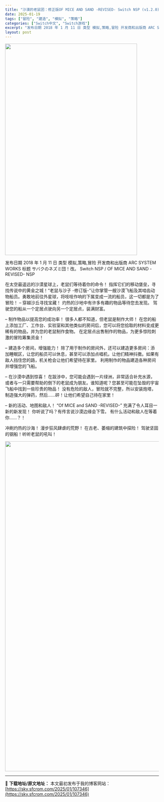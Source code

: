 ```yaml
---
title: "沙漠的老鼠团：修正版OF MICE AND SAND -REVISED- Switch NSP (v1.2.0)中文"
date: 2025-01-19
tags: ["冒险", "建造", "模拟", "策略"]
categories: ["Switch中文", "Switch游戏"]
excerpt: "发布日期 2018 年 1 月 11 日 类型 模拟,策略,冒险 开发商和出版商 ARC SYSTEM WORKS 标题 サバクのネズミ団！改。 Switch NSP / OF MICE AND SAND -REVISED- NSP 在太空最遥远的沙漠星球上，老鼠们等待着你的命令！ 指挥它们的移动堡&hellip;"
layout: post
---
```


<img class="aligncenter size-full wp-image-107326" src="https://sky.sfcrom.com/wp-content/uploads/2025/01/2025011906384889.webp" alt="" width="432" height="692" />

发布日期 2018 年 1 月 11 日
类型 模拟,策略,冒险
开发商和出版商 ARC SYSTEM WORKS
标题 サバクのネズミ団！改。 Switch NSP / OF MICE AND SAND -REVISED- NSP

在太空最遥远的沙漠星球上，老鼠们等待着你的命令！
指挥它们的移动堡垒，寻找传说中的黄金之城！“老鼠与沙子 -修订版-”让你掌管一艘沙漠飞船及其啮齿动物船员。勇敢地前往外星球，将吱吱作响的下属变成一流的船员，这一切都是为了冒险！
– 穿越沙丘寻找宝藏！
灼热的沙地中有许多有趣的物品等待您去发现。
驾驶您的船从一个定居点驶向另一个定居点，装满财富。

– 制作物品以提高您的成功率！
很多人都不知道，但老鼠是制作大师！
在您的船上添加工厂、工作台、实验室和其他类似的房间后，您可以将您拾取的材料变成更稀有的物品，并为您的老鼠制作食物。
在定居点出售制作的物品，为更多惊险刺激的冒险筹集资金！

– 建造多个房间，增强能力！
除了用于制作的房间外，还可以建造更多房间：添加睡眠区，让您的船员可以休息，甚至可以添加点唱机，让他们精神抖擞。如果有敌人挡住您的路，机关枪会让他们希望待在家里。
利用制作的物品建造各种房间并增强您的飞船。

– 在沙漠中遇到惊喜！
在跋涉中，您可能会遇到一片绿洲，非常适合补充水源，或者与一只需要帮助的倒下的老鼠成为朋友。谁知道呢？您甚至可能在坠毁的宇宙飞船中找到一些珍贵的物品！
没有危险的敌人，冒险就不完整，所以安装炮塔，制造强大的弹药，然后……砰！让他们希望自己待在家里！

– 新的活动、地图和敌人！
“Of MICE and SAND -REVISED-” 充满了令人耳目一新的新发现！
你听说了吗？有传言说沙漠边缘会下雪。
有什么活动和敌人在等着你……？！

冲刷灼热的沙海！
漫步狂风肆虐的荒野！
在古老、萎缩的建筑中探险！
驾驶坚固的钢船！听听老鼠的吼叫！

<img class="aligncenter size-full wp-image-107321" src="https://sky.sfcrom.com/wp-content/uploads/2025/01/2025011906384538.webp" alt="" width="1920" height="1080" />

---
📖 **下载地址/原文地址：** 本文最初发布于我的博客网站：[https://sky.sfcrom.com/2025/01/107346](https://sky.sfcrom.com/2025/01/107346)

